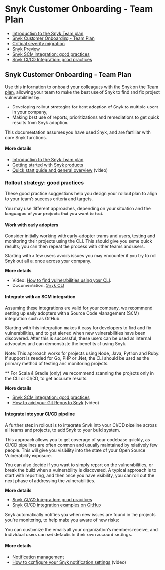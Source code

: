 # Snyk Customer Onboarding - Team Plan

* [ Introduction to the Snyk Team plan](https://github.com/snyk/user-docs/tree/75cbddc84902693171786610d68edd1dc502bd55/hc/en-us/articles/360018365737-Introduction-to-the-Snyk-Team-plan/README.md)
* [ Snyk Customer Onboarding - Team Plan](https://github.com/snyk/user-docs/tree/75cbddc84902693171786610d68edd1dc502bd55/hc/en-us/articles/360018935478-Snyk-Customer-Onboarding-Team-Plan/README.md)
* [ Critical severity migration](https://github.com/snyk/user-docs/tree/75cbddc84902693171786610d68edd1dc502bd55/hc/en-us/articles/360020021058-Critical-severity-migration/README.md)
* [ Snyk Preview](https://github.com/snyk/user-docs/tree/75cbddc84902693171786610d68edd1dc502bd55/hc/en-us/articles/360020514418-Snyk-Preview/README.md)
* [ Snyk SCM integration: good practices](https://github.com/snyk/user-docs/tree/75cbddc84902693171786610d68edd1dc502bd55/hc/en-us/articles/360018010597-Snyk-SCM-integration-good-practices/README.md)
* [ Snyk CI/CD Integration: good practices](https://github.com/snyk/user-docs/tree/75cbddc84902693171786610d68edd1dc502bd55/hc/en-us/articles/360018245398-Snyk-CI-CD-Integration-good-practices-/README.md)

## Snyk Customer Onboarding - Team Plan

Use this information to onboard your colleagues with the Snyk on the [Team plan](https://snyk.io/plans/), allowing your team to make the best use of Snyk to find and fix project vulnerabilities by:

* Developing rollout strategies for best adoption of Snyk to multiple users in your company, 
* Making best use of reports, prioritizations and remediations to get quick results from Snyk adoption.

This documentation assumes you have used Snyk, and are familiar with core Snyk functions.

#### More details

* [Introduction to the Snyk Team plan](https://support.snyk.io/hc/en-us/articles/360018365737)
* [Getting started with Snyk products](https://support.snyk.io/hc/en-us/sections/360004349758-Getting-started-with-Snyk-products) 
* [Quick start guide and general overview](https://www.youtube.com/watch?v=PCculVmSPtg&list=PLkgGOmXHS2S3txqFVxiVNVt2AYIXmaH6c&index=6) \(video\)

### Rollout strategy: good practices

These good practice suggestions help you design your rollout plan to align to your team’s success criteria and targets.

You may use different approaches, depending on your situation and the languages of your projects that you want to test.

#### Work with early adopters

Consider initially working with early-adopter teams and users, testing and monitoring their projects using the CLI. This should give you some quick results; you can then repeat the process with other teams and users.

Starting with a few users avoids issues you may encounter if you try to roll Snyk out all at once across your company.

**More details**

* Video: [How to find vulnerabilities using your CLI](https://www.youtube.com/watch?v=h9-pP6nOldo&list=PLkgGOmXHS2S3txqFVxiVNVt2AYIXmaH6c&index=2). 
* Documentation: [Snyk CLI](https://support.snyk.io/hc/en-us/categories/360000456217-Snyk-CLI) 

#### Integrate with an SCM integration

Assuming these integrations are valid for your company, we recommend setting up early adopters with a Source Code Management \(SCM\) integration such as GitHub.

Starting with this integration makes it easy for developers to find and fix vulnerabilities, and to get alerted when new vulnerabilities have been discovered. After this is successful, these users can be used as internal advocates and can demonstrate the benefits of using Snyk.

Note: This approach works for projects using Node, Java, Python and Ruby. If support is needed for Go, PHP or .Net, the CLI should be used as the primary method of testing and monitoring projects.

\*\* For Scala & Gradle \(only\) we recommend scanning the projects only in the CLI or CI/CD, to get accurate results.

**More details**

* [Snyk SCM integration: good practices](https://support.snyk.io/hc/en-us/articles/360018010597)
* [How to add your Git Repos to Snyk](https://www.youtube.com/watch?v=Krs8IOGy87Q&list=PLkgGOmXHS2S3txqFVxiVNVt2AYIXmaH6c&index=2&t=4s) \(video\)

#### Integrate into your CI/CD pipeline

A further step in rollout is to integrate Snyk into your CI/CD pipeline across all teams and projects, to add Snyk to your build system.

This approach allows you to get coverage of your codebase quickly, as CI/CD pipelines are often common and usually maintained by relatively few people. This will give you visibility into the state of your Open Source Vulnerability exposure.

You can also decide if you want to simply report on the vulnerabilities, or break the build when a vulnerability is discovered. A typical approach is to start with reporting, and then once you have visibility, you can roll out the next phase of addressing the vulnerabilities.

**More details**

* [Snyk CI/CD Integration: good practices](https://support.snyk.io/hc/en-us/articles/360018245398)
* [Snyk CI/CD integration examples on GitHub](https://github.com/snyk-labs/snyk-cicd-integration-examples) 

Snyk automatically notifies you when new issues are found in the projects you're monitoring, to help make you aware of new risks:

You can customize the emails all your organization’s members receive, and individual users can set defaults in their own account settings.

#### More details

* [Notification management](https://support.snyk.io/hc/en-us/articles/360004037657-Notification-management)
* [How to configure your Snyk notification settings](https://www.youtube.com/watch?v=MyLgmcHUrL4&list=PLkgGOmXHS2S3txqFVxiVNVt2AYIXmaH6c&index=5) \(video\)

